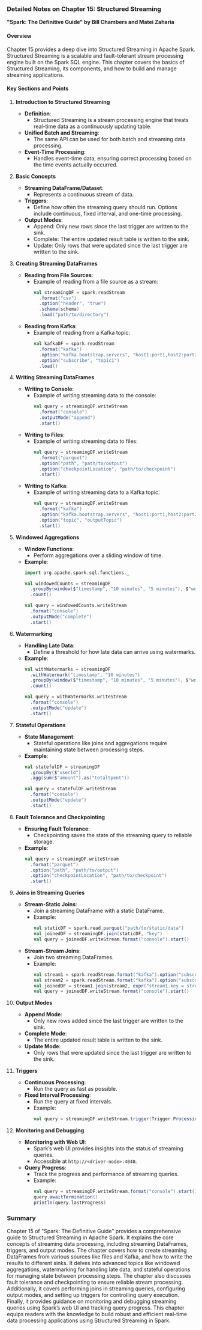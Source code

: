 ### Detailed Notes on Chapter 15: Structured Streaming
**"Spark: The Definitive Guide" by Bill Chambers and Matei Zaharia**

#### **Overview**
Chapter 15 provides a deep dive into Structured Streaming in Apache Spark. Structured Streaming is a scalable and fault-tolerant stream processing engine built on the Spark SQL engine. This chapter covers the basics of Structured Streaming, its components, and how to build and manage streaming applications.

#### **Key Sections and Points**

1. **Introduction to Structured Streaming**
   - **Definition**:
     - Structured Streaming is a stream processing engine that treats real-time data as a continuously updating table.
   - **Unified Batch and Streaming**:
     - The same API can be used for both batch and streaming data processing.
   - **Event-Time Processing**:
     - Handles event-time data, ensuring correct processing based on the time events actually occurred.

2. **Basic Concepts**
   - **Streaming DataFrame/Dataset**:
     - Represents a continuous stream of data.
   - **Triggers**:
     - Define how often the streaming query should run. Options include continuous, fixed interval, and one-time processing.
   - **Output Modes**:
     - Append: Only new rows since the last trigger are written to the sink.
     - Complete: The entire updated result table is written to the sink.
     - Update: Only rows that were updated since the last trigger are written to the sink.

3. **Creating Streaming DataFrames**
   - **Reading from File Sources**:
     - Example of reading from a file source as a stream:
       ```scala
       val streamingDF = spark.readStream
         .format("csv")
         .option("header", "true")
         .schema(schema)
         .load("path/to/directory")
       ```
   - **Reading from Kafka**:
     - Example of reading from a Kafka topic:
       ```scala
       val kafkaDF = spark.readStream
         .format("kafka")
         .option("kafka.bootstrap.servers", "host1:port1,host2:port2")
         .option("subscribe", "topic1")
         .load()
       ```

4. **Writing Streaming DataFrames**
   - **Writing to Console**:
     - Example of writing streaming data to the console:
       ```scala
       val query = streamingDF.writeStream
         .format("console")
         .outputMode("append")
         .start()
       ```
   - **Writing to Files**:
     - Example of writing streaming data to files:
       ```scala
       val query = streamingDF.writeStream
         .format("parquet")
         .option("path", "path/to/output")
         .option("checkpointLocation", "path/to/checkpoint")
         .start()
       ```
   - **Writing to Kafka**:
     - Example of writing streaming data to a Kafka topic:
       ```scala
       val query = streamingDF.writeStream
         .format("kafka")
         .option("kafka.bootstrap.servers", "host1:port1,host2:port2")
         .option("topic", "outputTopic")
         .start()
       ```

5. **Windowed Aggregations**
   - **Window Functions**:
     - Perform aggregations over a sliding window of time.
   - **Example**:
     ```scala
     import org.apache.spark.sql.functions._

     val windowedCounts = streamingDF
       .groupBy(window($"timestamp", "10 minutes", "5 minutes"), $"word")
       .count()

     val query = windowedCounts.writeStream
       .format("console")
       .outputMode("complete")
       .start()
     ```

6. **Watermarking**
   - **Handling Late Data**:
     - Define a threshold for how late data can arrive using watermarks.
   - **Example**:
     ```scala
     val withWatermarks = streamingDF
       .withWatermark("timestamp", "10 minutes")
       .groupBy(window($"timestamp", "10 minutes", "5 minutes"), $"word")
       .count()

     val query = withWatermarks.writeStream
       .format("console")
       .outputMode("update")
       .start()
     ```

7. **Stateful Operations**
   - **State Management**:
     - Stateful operations like joins and aggregations require maintaining state between processing steps.
   - **Example**:
     ```scala
     val statefulDF = streamingDF
       .groupBy($"userId")
       .agg(sum($"amount").as("totalSpent"))

     val query = statefulDF.writeStream
       .format("console")
       .outputMode("update")
       .start()
     ```

8. **Fault Tolerance and Checkpointing**
   - **Ensuring Fault Tolerance**:
     - Checkpointing saves the state of the streaming query to reliable storage.
   - **Example**:
     ```scala
     val query = streamingDF.writeStream
       .format("parquet")
       .option("path", "path/to/output")
       .option("checkpointLocation", "path/to/checkpoint")
       .start()
     ```

9. **Joins in Streaming Queries**
   - **Stream-Static Joins**:
     - Join a streaming DataFrame with a static DataFrame.
     - Example:
       ```scala
       val staticDF = spark.read.parquet("path/to/static/data")
       val joinedDF = streamingDF.join(staticDF, "key")
       val query = joinedDF.writeStream.format("console").start()
       ```
   - **Stream-Stream Joins**:
     - Join two streaming DataFrames.
     - Example:
       ```scala
       val stream1 = spark.readStream.format("kafka").option("subscribe", "topic1").load()
       val stream2 = spark.readStream.format("kafka").option("subscribe", "topic2").load()
       val joinedDF = stream1.join(stream2, expr("stream1.key = stream2.key"))
       val query = joinedDF.writeStream.format("console").start()
       ```

10. **Output Modes**
    - **Append Mode**:
      - Only new rows added since the last trigger are written to the sink.
    - **Complete Mode**:
      - The entire updated result table is written to the sink.
    - **Update Mode**:
      - Only rows that were updated since the last trigger are written to the sink.

11. **Triggers**
    - **Continuous Processing**:
      - Run the query as fast as possible.
    - **Fixed Interval Processing**:
      - Run the query at fixed intervals.
      - Example:
        ```scala
        val query = streamingDF.writeStream.trigger(Trigger.ProcessingTime("10 seconds")).format("console").start()
        ```

12. **Monitoring and Debugging**
    - **Monitoring with Web UI**:
      - Spark’s web UI provides insights into the status of streaming queries.
      - Accessible at `http://<driver-node>:4040`.
    - **Query Progress**:
      - Track the progress and performance of streaming queries.
      - Example:
        ```scala
        val query = streamingDF.writeStream.format("console").start()
        query.awaitTermination()
        println(query.lastProgress)
        ```

### **Summary**
Chapter 15 of "Spark: The Definitive Guide" provides a comprehensive guide to Structured Streaming in Apache Spark. It explains the core concepts of streaming data processing, including streaming DataFrames, triggers, and output modes. The chapter covers how to create streaming DataFrames from various sources like files and Kafka, and how to write the results to different sinks. It delves into advanced topics like windowed aggregations, watermarking for handling late data, and stateful operations for managing state between processing steps. The chapter also discusses fault tolerance and checkpointing to ensure reliable stream processing. Additionally, it covers performing joins in streaming queries, configuring output modes, and setting up triggers for controlling query execution. Finally, it provides guidance on monitoring and debugging streaming queries using Spark’s web UI and tracking query progress. This chapter equips readers with the knowledge to build robust and efficient real-time data processing applications using Structured Streaming in Spark.